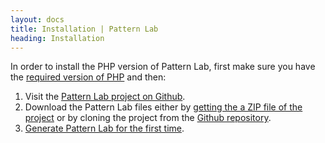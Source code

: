 ```yaml
---
layout: docs
title: Installation | Pattern Lab
heading: Installation
---
```



In order to install the PHP version of Pattern Lab, first make sure you have the [required version of PHP](/docs/requirements.html) and then:

1. Visit the [Pattern Lab project on Github](https://github.com/pattern-lab/patternlab-php).
2. Download the Pattern Lab files either by [getting the a ZIP file of the project](https://github.com/pattern-lab/patternlab-php/archive/master.zip) or by cloning the project from the [Github repository](https://github.com/pattern-lab/patternlab-php).
3. [Generate Pattern Lab for the first time](/docs/first-run.html).
